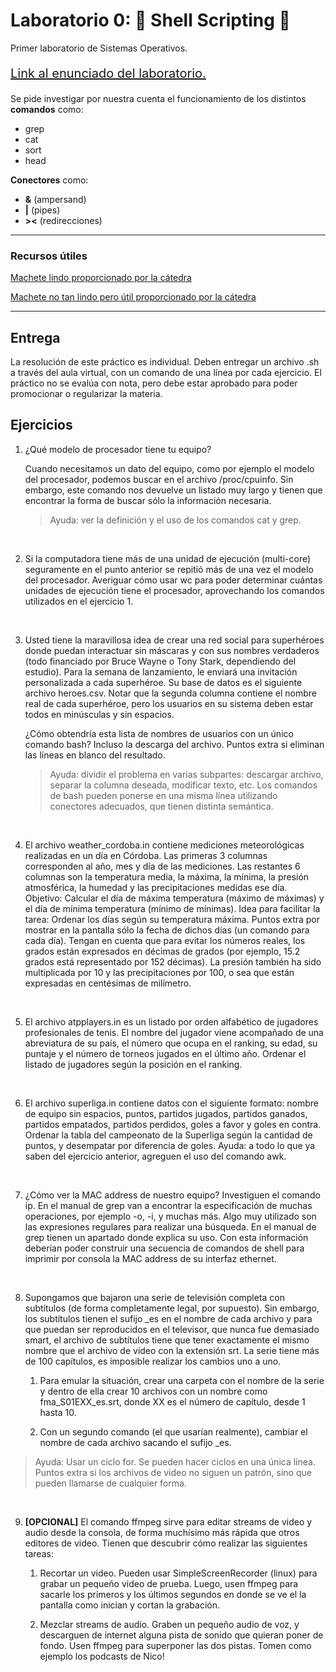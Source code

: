 # Laboratorio 0: 🐚 Shell Scripting 🐚
Primer laboratorio de Sistemas Operativos.

<p style="font-size:20px">
<a href="https://docs.google.com/document/d/1Vp1U3n7E9ikn239sKlzJ_Oxir6YVZ8LVgHVdoZ45izs/edit?pli=1">Link al enunciado del laboratorio.</a>
</p>

Se pide investigar por nuestra cuenta el funcionamiento de los distintos **comandos** como:

- grep
- cat
- sort
- head

**Conectores** como:
- **&** (ampersand)
- **|** (pipes)
- **><** (redirecciones)
---

### Recursos útiles
[Machete lindo proporcionado por la cátedra](https://drive.google.com/file/d/1QFROtJe_TtXnQqAf656BFQgQ8AyyYwpC/view)

[Machete no tan lindo pero útil proporcionado por la cátedra](https://explainshell.com/)

---

## Entrega

La resolución de este práctico es individual. Deben entregar un archivo .sh a través del aula virtual, con un comando de una línea por cada ejercicio. El práctico no se evalúa con nota, pero debe estar aprobado para poder promocionar o regularizar la materia.

## Ejercicios
1) ¿Qué modelo de procesador tiene tu equipo?

    Cuando necesitamos un dato del equipo, como por ejemplo el modelo del procesador, podemos buscar en el archivo /proc/cpuinfo. Sin embargo, este comando nos devuelve un listado muy largo y tienen que encontrar la forma de buscar sólo la información necesaria. 
    
    >Ayuda: ver la definición y el uso de los comandos cat y grep.

<br>

2) Si la computadora tiene más de una unidad de ejecución (multi-core) seguramente en el punto anterior se repitió más de una vez el modelo del procesador. Averiguar cómo usar wc para poder determinar cuántas unidades de ejecución tiene el procesador, aprovechando los comandos utilizados en el ejercicio 1.

<br>

3) Usted tiene la maravillosa idea de crear una red social para superhéroes donde puedan interactuar sin máscaras y con sus nombres verdaderos (todo financiado por Bruce Wayne o Tony Stark, dependiendo del estudio). Para la semana de lanzamiento, le enviará una invitación personalizada a cada superhéroe. Su base de datos es el siguiente archivo heroes.csv.  Notar que la segunda columna contiene el nombre real de cada superhéroe, pero los usuarios en su sistema deben estar todos en minúsculas y sin espacios. 

    ¿Cómo obtendría esta lista de nombres de usuarios con un único comando bash? Incluso la descarga del archivo. Puntos extra si eliminan las líneas en blanco del resultado.
    > Ayuda: dividir el problema en varias subpartes: descargar archivo, separar la columna deseada, modificar texto, etc. Los comandos de bash pueden ponerse en una misma línea utilizando conectores adecuados, que tienen distinta semántica.

<br>

4) El archivo weather_cordoba.in contiene mediciones meteorológicas realizadas en un día en Córdoba. Las primeras 3 columnas corresponden al año, mes y día de las mediciones. Las restantes 6 columnas son la temperatura media, la máxima, la mínima, la presión atmosférica, la humedad y las precipitaciones medidas ese día. Objetivo: Calcular el día de máxima temperatura (máximo de máximas) y el día de mínima temperatura (mínimo de mínimas). Idea para facilitar la tarea: Ordenar los días según su temperatura máxima. Puntos extra por mostrar en la pantalla sólo la fecha de dichos días (un comando para cada día). Tengan en cuenta que para evitar los números reales, los grados están expresados en décimas de grados (por ejemplo, 15.2 grados está representado por 152 décimas). La presión también ha sido multiplicada por 10 y las precipitaciones por 100, o sea que están expresadas en centésimas de milímetro.

<br>

5) El archivo atpplayers.in es un listado por orden alfabético de jugadores profesionales de tenis. El nombre del jugador viene acompañado de una abreviatura de su país, el número que ocupa en el ranking, su edad, su puntaje y el número de torneos jugados en el último año. Ordenar el listado de jugadores según la posición en el ranking.

<br>

6) El archivo superliga.in contiene datos con el siguiente formato: nombre de equipo sin espacios, puntos, partidos jugados, partidos ganados, partidos empatados, partidos perdidos, goles a favor y goles en contra. Ordenar la tabla del campeonato de la Superliga según la cantidad de puntos, y desempatar por diferencia de goles. Ayuda: a todo lo que ya saben del ejercicio anterior, agreguen el uso del comando awk.

<br>

7) ¿Cómo ver la MAC address de nuestro equipo? Investiguen el comando ip. En el manual de grep van a encontrar la especificación de muchas operaciones, por ejemplo -o, -i, y muchas más. Algo muy utilizado son las expresiones regulares para realizar una búsqueda. En el manual de grep tienen un apartado donde explica su uso. Con esta información deberían poder construir una secuencia de comandos de shell para imprimir por consola la MAC address de su interfaz ethernet.

<br>

8) Supongamos que bajaron una serie de televisión completa con subtítulos (de forma completamente legal, por supuesto). Sin embargo, los subtítulos tienen el sufijo _es en el nombre de cada archivo y para que puedan ser reproducidos en el televisor, que nunca fue demasiado smart, el archivo de subtítulos tiene que tener exactamente el mismo nombre que el archivo de video con la extensión srt. La serie tiene más de 100 capítulos, es imposible realizar los cambios uno a uno.

    1. Para emular la situación, crear una carpeta con el nombre de la serie y dentro de ella crear 10 archivos con un nombre como fma_S01EXX_es.srt, donde XX es el número de capítulo, desde 1 hasta 10.
   
    2. Con un segundo comando (el que usarían realmente), cambiar el nombre de cada archivo sacando el sufijo _es.

> Ayuda: Usar un ciclo for. Se pueden hacer ciclos en una única línea. Puntos extra si los archivos de video no siguen un patrón, sino que pueden llamarse de cualquier forma.

<br>

9) **[OPCIONAL]** El comando ffmpeg sirve para editar streams de video y audio desde la consola, de forma muchísimo más rápida que otros editores de video. Tienen que descubrir cómo realizar las siguientes tareas:
    
    1. Recortar un video. Pueden usar SimpleScreenRecorder (linux) para grabar un pequeño video de prueba. Luego, usen ffmpeg para sacarle los primeros y los últimos segundos en donde se ve el la pantalla como inician y cortan la grabación.

    2. Mezclar streams de audio. Graben un pequeño audio de voz, y descarguen de internet alguna pista de sonido que quieran poner de fondo. Usen ffmpeg para superponer las dos pistas. Tomen como ejemplo los podcasts de Nico!




